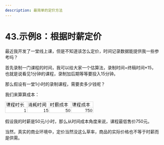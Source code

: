 ```yaml
---
description: 最简单的定价方法
---
```


# 43.示例8：根据时薪定价

最近我开发了一堂线上课，但是不知道该怎么定价，时间记录数据能提供我一些参考吗？

首先录制一门课程的时间，我可以给大家一个估算法，录制时间=终稿时间\*15，也就是说看见1分钟的课程，录制加后期等等要投入15分钟。

那么假设有一堂1小时的录制课程，需要卖多少钱呢？

我们来算算成本：

![](../.gitbook/assets/tu-pian%20%288%29.png)

假设我的时薪是50元/小时，那么从时间成本角度来说，课程最低售价750元。

当然，真实的商业环境中，定价当然没这么草率，商品的实际价格也不等于时薪而是供需。

